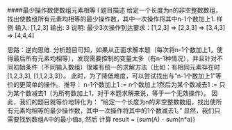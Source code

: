 ####最少操作数使数组元素相等 I 
题目描述 
给定一个长度为n的非空整数数组，找出使数组所有元素均相等的最少操作数，其中一次操作将其中n-1个数加上1. 
样例 
输入: [1,2,3] 
输出: 3 
说明: 最少3次操作到达要求：[1,2,3] => [2,3,3] => [3,4,3] => [4,4,4] 

思路：逆向思维. 
分析题目可知，如果从正面求解本题（每次将n-1个数加上1，使得最后所有元素均相等），发现需要控制的变量太多（有n-1种情况），并且针对不同初始条件（不同输入数组）很难有统一的求解方法（比如：有相同元素存在时[1,2,3,3], [1,1,2,3,3]）。 
此时，为了降低难度，可以尝试找出与“n-1个数加上1”等价的更简单的操作。 
推导： n-1个数加上1 := n个数加上1然后为某个数减去1 := 只为某个数减去1（为所有数加上1，对于本题求解来说，等于一个无效操作）。 因此，我们的题目就等价地转化为： “给定一个长度为n的非空整数数组，找出使所有元素均相等的最少操作数，其中一次操作将其中的1个数减去1。” 显然，我们只需要找到数组A中的最小值a, 然后 计算
result = {sum(A) - sum(n*a)}



